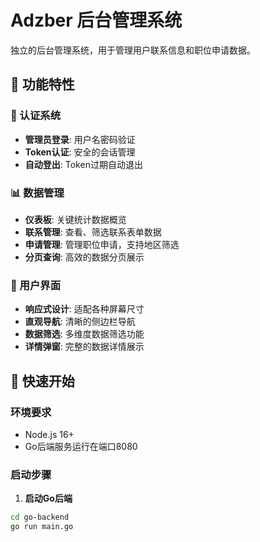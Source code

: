# Adzber 后台管理系统

独立的后台管理系统，用于管理用户联系信息和职位申请数据。

## 🎯 功能特性

### 🔐 认证系统
- **管理员登录**: 用户名密码验证
- **Token认证**: 安全的会话管理
- **自动登出**: Token过期自动退出

### 📊 数据管理
- **仪表板**: 关键统计数据概览
- **联系管理**: 查看、筛选联系表单数据
- **申请管理**: 管理职位申请，支持地区筛选
- **分页查询**: 高效的数据分页展示

### 🎨 用户界面
- **响应式设计**: 适配各种屏幕尺寸
- **直观导航**: 清晰的侧边栏导航
- **数据筛选**: 多维度数据筛选功能
- **详情弹窗**: 完整的数据详情展示

## 🚀 快速开始

### 环境要求
- Node.js 16+
- Go后端服务运行在端口8080

### 启动步骤

1. **启动Go后端**
```bash
cd go-backend
go run main.go
